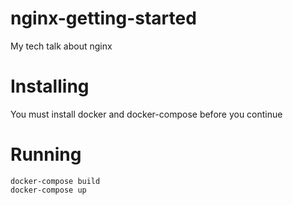 # nginx-getting-started

My tech talk about nginx


# Installing

You must install docker and docker-compose before you continue


# Running


```
docker-compose build
docker-compose up
```

